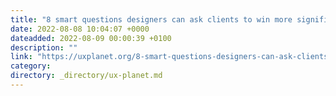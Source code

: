 ```yaml
---
title: "8 smart questions designers can ask clients to win more significant projects"
date: 2022-08-08 10:04:07 +0000
dateadded: 2022-08-09 00:00:39 +0100
description: ""
link: "https://uxplanet.org/8-smart-questions-designers-can-ask-clients-to-win-more-significant-projects-a821a3dd1c47?source=rss----819cc2aaeee0---4"
category:
directory: _directory/ux-planet.md
---
```

